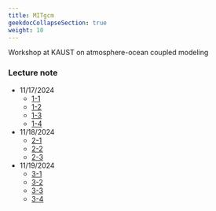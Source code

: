 ```yaml
---
title: MITgcm
geekdocCollapseSection: true
weight: 10
---
```


Workshop at KAUST on atmosphere-ocean coupled modeling

### Lecture note
- 11/17/2024
    - [1-1](/files/kaust2024/L1_1.pdf)
    - [1-2](/files/kaust2024/L1_2.pdf)
    - [1-3](/files/kaust2024/L1_3.pdf)
    - [1-4](/files/kaust2024/L1_4.pdf)
- 11/18/2024
    - [2-1](/files/kaust2024/L2_1.pdf)
    - [2-2](/files/kaust2024/L2_2.pdf)
    - [2-3](/files/kaust2024/L2_3.pdf)
- 11/19/2024
    - [3-1](/files/kaust2024/L3_1.pdf)
    - [3-2](/files/kaust2024/L3_2.pdf)
    - [3-3](/files/kaust2024/L3_3.pdf)
    - [3-4](/files/kaust2024/L3_4.pdf)